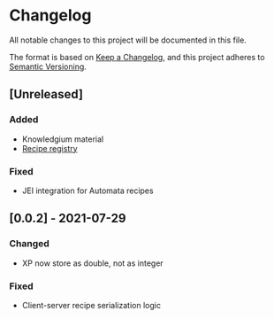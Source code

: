 # Changelog
All notable changes to this project will be documented in this file.

The format is based on [Keep a Changelog](https://keepachangelog.com/en/1.0.0/),
and this project adheres to [Semantic Versioning](https://semver.org/spec/v2.0.0.html).

## [Unreleased]

### Added

- Knowledgium material
- [Recipe registry](https://github.com/SirEdvin/ProgressivePeripherals/issues/15)

### Fixed

- JEI integration for Automata recipes

## [0.0.2] - 2021-07-29

### Changed

- XP now store as double, not as integer

### Fixed

- Client-server recipe serialization logic
